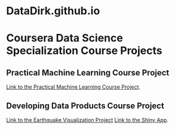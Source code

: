 # DataDirk.github.io

# Coursera Data Science Specialization Course Projects

## Practical Machine Learning Course Project
[Link to the Practical Machine Learning Course Project](./pml_project/pml_report.html).

## Developing Data Products Course Project
[Link to the Earthquake Visualization Project](https://rpubs.com/DataDirk/QuakeVisualization)
[Link to the Shiny App](https://datadirk.shinyapps.io/QuakeVisualization/).


